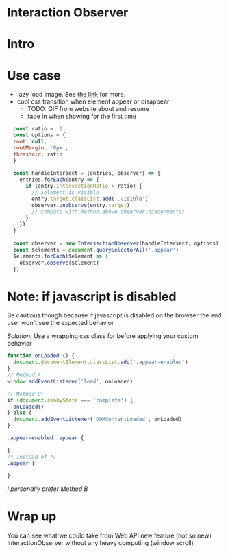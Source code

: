 # Interaction Observer

# Intro

# Use case
- lazy load image. See [the link](image-lazy-loading.md) for more.
- cool css transition when element appear or disappear
  * TODO: GIF from website about and resume
  * fade in when showing for the first time
```js
  const ratio = .1
  const options = {
  root: null,
  rootMargin: '0px',
  threshold: ratio
  }
  
  const handleIntersect = (entries, observer) => {
    entries.forEach(entry => {
      if (entry.intersectionRatio > ratio) {
        // $element is visible
        entry.target.classList.add('.visible')
        observer.unobserve(entry.target)
        // compare with method above observer.disconnect()
      }
    })
  }
  
  const observer = new IntersectionObserver(handleIntersect, options)
  const $elements = document.querySelectorAll('.appear')
  $elements.forEach($element => {
    observer.observe($element)
  })
```

# Note: if javascript is disabled
Be cautious though because if javascript is disabled on the browser the end user won't see the expected behavior

_Solution:_ Use a wrapping css class for before applying your custom behavior
```js
function onLoaded () {
  document.documentElement.classList.add('.appear-enabled')
}
// Method A:
window.addEventListener('load', onLoaded)

// Method B:
if (document.readyState === 'complete') {
  onLoaded()
} else {
  document.addEventListener('DOMContentLoaded', onLoaded)
}
```

```css
.appear-enabled .appear {

}
/* instead of */
.appear {
  
}

```
_I personally prefer Method B_


# Wrap up
You can see what we could take from Web API new feature (not so new) InteractionObserver without any heavy computing (window scroll)
